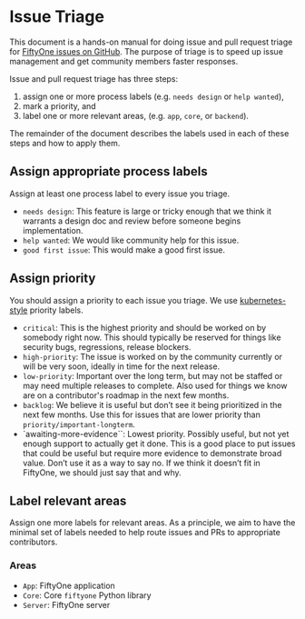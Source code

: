 # Issue Triage

This document is a hands-on manual for doing issue and pull request triage for
[FiftyOne issues on GitHub](https://github.com/voxel51/fiftyone/issues). The
purpose of triage is to speed up issue management and get community members
faster responses.

Issue and pull request triage has three steps:

1. assign one or more process labels (e.g. `needs design` or `help wanted`),
2. mark a priority, and
3. label one or more relevant areas, (e.g. `app`, `core`, or `backend`).

The remainder of the document describes the labels used in each of these steps
and how to apply them.

## Assign appropriate process labels

Assign at least one process label to every issue you triage.

-   `needs design`: This feature is large or tricky enough that we think it
    warrants a design doc and review before someone begins implementation.
-   `help wanted`: We would like community help for this issue.
-   `good first issue`: This would make a good first issue.

## Assign priority

You should assign a priority to each issue you triage. We use
[kubernetes-style](https://github.com/kubernetes/community/blob/master/contributors/guide/issue-triage.md#define-priority)
priority labels.

-   `critical`: This is the highest priority and should be worked on by
    somebody right now. This should typically be reserved for things like
    security bugs, regressions, release blockers.
-   `high-priority`: The issue is worked on by the community currently or will
    be very soon, ideally in time for the next release.
-   `low-priority`: Important over the long term, but may not be staffed or may
    need multiple releases to complete. Also used for things we know are on a
    contributor's roadmap in the next few months.
-   `backlog`: We believe it is useful but don’t see it being prioritized in
    the next few months. Use this for issues that are lower priority than
    `priority/important-longterm`.
-   `awaiting-more-evidence``: Lowest priority. Possibly useful, but not yet
    enough support to actually get it done. This is a good place to put issues
    that could be useful but require more evidence to demonstrate broad value.
    Don’t use it as a way to say no. If we think it doesn’t fit in FiftyOne, we
    should just say that and why.

## Label relevant areas

Assign one more labels for relevant areas. As a principle, we aim to have the
minimal set of labels needed to help route issues and PRs to appropriate
contributors.

### Areas

-   `App`: FiftyOne application
-   `Core`: Core `fiftyone` Python library
-   `Server`: FiftyOne server

